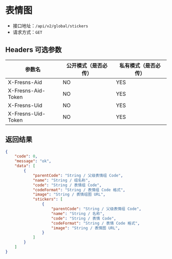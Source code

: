# 表情图

- 接口地址：`/api/v2/global/stickers`
- 请求方式：`GET`

## Headers 可选参数

| 参数名 | 公开模式（是否必传） | 私有模式（是否必传） |
| --- | --- | --- |
| X-Fresns-Aid | NO | YES |
| X-Fresns-Aid-Token | NO | YES |
| X-Fresns-Uid | NO | YES |
| X-Fresns-Uid-Token | NO | YES |

## 返回结果

```json
{
    "code": 0,
    "message": "ok",
    "data": [
        {
            "parentCode": "String / 父级表情组 Code",
            "name": "String / 组名称",
            "code": "String / 表情组 Code",
            "codeFormat": "String / 表情组 Code 格式",
            "image": "String / 表情组图 URL",
            "stickers": [
                {
                    "parentCode": "String / 父级表情组 Code",
                    "name": "String / 名称",
                    "code": "String / 表情 Code",
                    "codeFormat": "String / 表情 Code 格式",
                    "image": "String / 表情图 URL",
                }
            ]
        }
    ]
}
```
